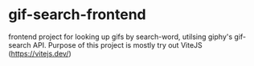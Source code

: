 # gif-search-frontend
frontend project for looking up gifs by search-word, utilsing giphy's gif-search API. Purpose of this project is mostly try out ViteJS (https://vitejs.dev/)
